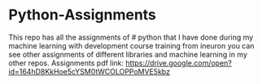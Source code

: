 # Python-Assignments
This repo has all the assignments of # python that I have done during my machine learning with development course training from ineuron
you can see other assignments of different libraries and machine learning in my other repos.
Assignments pdf link:    https://drive.google.com/open?id=164hD8KkHoe5cYSM0tWCOLOPPoMVE5kbz
